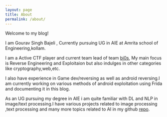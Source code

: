 ```yaml
---
layout: page
title: About
permalink: /about/
---
```


Welcome to my blog!

I am Gourav Singh Bajeli , Currently pursuing UG in AIE at Amrita school of Engineering,kollam.


I am a Active CTF player and current team lead of team [bi0s](https://ctftime.org/team/662), My main focus is Reverse Engineering and Exploitaion but also indulges in other categories like cryptography,web,etc.

I also have experience in Game dev/reversing as well as android reversing.I am currently working on various methods of android exploitation using Frida and documenting it in this blog.


As an UG pursuing my degree in AIE i am quite familiar with DL and NLP in image/text processing.I have various projects related to image processing ,text processing and many more topics related to AI in my github [repo](https://github.com/fug1t1ve).
